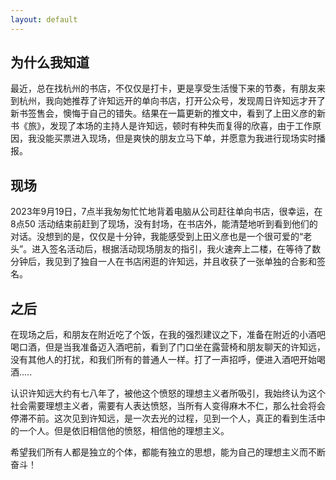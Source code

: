 ```yaml
---
layout: default
---
```


## 为什么我知道
最近，总在找杭州的书店，不仅仅是打卡，更是享受生活慢下来的节奏，有朋友来到杭州，我向她推荐了许知远开的单向书店，打开公众号，发现周日许知远才开了新书签售会，懊悔于自己的错失。结果在一篇更新的推文中，看到了上田义彦的新书《旅》，发现了本场的主持人是许知远，顿时有种失而复得的欣喜，由于工作原因，我没能买票进入现场，但是爽快的朋友立马下单，并愿意为我进行现场实时播报。

## 现场
2023年9月19日，7点半我匆匆忙忙地背着电脑从公司赶往单向书店，很幸运，在 8点50 活动结束前赶到了现场，没有封场，在书店外，能清楚地听到看到他们的对话。没想到的是，仅仅是十分钟，我能感受到上田义彦也是一个很可爱的“老头”。进入签名活动后，根据活动现场朋友的指引，我火速奔上二楼，在等待了数分钟后，我见到了独自一人在书店闲逛的许知远，并且收获了一张单独的合影和签名。

## 之后
在现场之后，和朋友在附近吃了个饭，在我的强烈建议之下，准备在附近的小酒吧喝口酒，但是当我准备迈入酒吧前，看到了门口坐在露营椅和朋友聊天的许知远，没有其他人的打扰，和我们所有的普通人一样。打了一声招呼，便进入酒吧开始喝酒.....

认识许知远大约有七八年了，被他这个愤怒的理想主义者所吸引，我始终认为这个社会需要理想主义者，需要有人表达愤怒，当所有人变得麻木不仁，那么社会将会停滞不前。这次见到许知远，是一次去光的过程，见到一个人，真正的看到生活中的一个人。但是依旧相信他的愤怒，相信他的理想主义。

希望我们所有人都是独立的个体，都能有独立的思想，能为自己的理想主义而不断奋斗！
